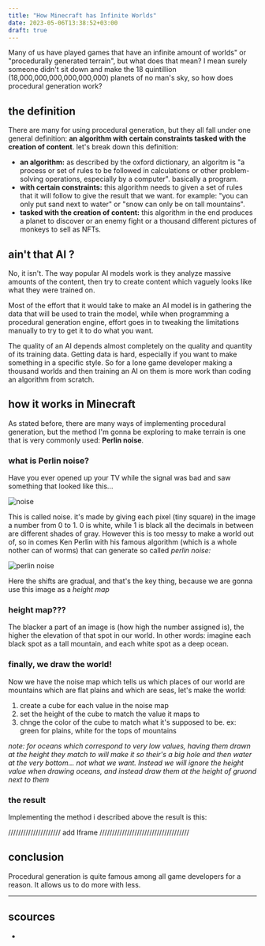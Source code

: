 ```yaml
---
title: "How Minecraft has Infinite Worlds"
date: 2023-05-06T13:38:52+03:00
draft: true
---
```


Many of us have played games that have an infinite amount of worlds" or "procedurally generated terrain", but what does that mean? I mean surely someone didn't sit down and make the 18 quintillion (18,000,000,000,000,000,000) planets of no man's sky, so how does procedural generation work?

## the definition
There are many for using procedural generation, but they all fall under one general definition: **an algorithm with certain constraints tasked with the creation of content**. let's break down this definition:

- **an algorithm:** as described by the oxford dictionary, an algoritm is "a process or set of rules to be followed in calculations or other problem-solving operations, especially by a computer". basically a program.
- **with certain constraints:** this algorithm needs to given a set of rules that it will follow to give the result that we want. for example: "you can only put sand next to water" or "snow can only be on tall mountains".
- **tasked with the creation of content:** this algorithm in the end produces a planet to discover or an enemy fight or a thousand different pictures of monkeys to sell as NFTs.

## ain't that AI ?
No, it isn't. The way popular AI models work is they analyze massive amounts of the content, then try to create content which vaguely looks like what they were trained on. 

Most of the effort that it would take to make an AI model is in gathering the data that will be used to train the model, while when programming a procedural generation engine, effort goes in to tweaking the limitations manually to try to get it to do what you want.

The quality of an AI depends almost completely on the quality and quantity of its training data. Getting data is hard, especially if you want to make something in a specific style. So for a lone game developer making a thousand worlds and then training an AI on them is more work than coding an algorithm from scratch.

## how it works in Minecraft
As stated before, there are many ways of implementing procedural generation, but the method I'm gonna be exploring to make terrain is one that is very commonly used: **Perlin noise**.

### what is Perlin noise?
Have you ever opened up your TV while the signal was bad and saw something that looked like this...

![noise](../images/noise.jpg)

This is called noise. it's made by giving each pixel (tiny square) in the image a number from 0 to 1. 0 is white, while 1 is black all the decimals in between are different shades of gray. However this is too messy to make a world out of, so in comes Ken Perlin with his famous algorithm (which is a whole nother can of worms) that can generate so called _perlin noise:_

![perlin noise](../images/perlin-noise.jpg)

Here the shifts are gradual, and that's the key thing, because we are gonna use this image as a _height map_

### height map???
The blacker a part of an image is (how high the number assigned is), the higher the elevation of that spot in our world. In other words: imagine each black spot as a tall mountain, and each white spot as a deep ocean.

### finally, we draw the world!
Now we have the noise map which tells us which places of our world are mountains which are flat plains and which are seas, let's make the world:

1. create a cube for each value in the noise map
2. set the height of the cube to match the value it maps to
3. chnge the color of the cube to match what it's supposed to be. ex: green for plains, white for the tops of mountains

*note: for oceans which correspond to very low values, having them drawn at the height they match to will make it so their's a big hole and then water at the very bottom... not what we want. Instead we will ignore the height value when drawing oceans, and instead draw them at the height of gruond next to them*

### the result 
Implementing the method i described above the result is this:

///////////////////// add Iframe ////////////////////////////////////

## conclusion
Procedural generation is quite famous among all game developers for a reason. It allows us to do more with less.

---

## scources

- 


